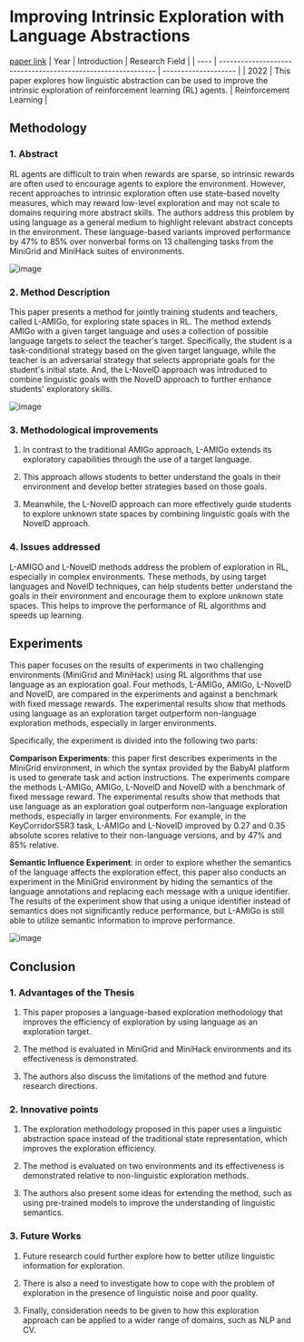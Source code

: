 # Improving Intrinsic Exploration with Language Abstractions
[paper link](https://arxiv.org/pdf/2202.08938) 
| Year | Introduction                                                         | Research Field                 |
| ---- | ------------------------------------------------------------ | -------------------- |
| 2022 | This paper explores how linguistic abstraction can be used to improve the intrinsic exploration of reinforcement learning (RL) agents.         |  Reinforcement Learning         |

## Methodology

### 1. Abstract
   RL agents are difficult to train when rewards are sparse, so intrinsic rewards are often used to encourage agents to explore the environment. However, recent approaches to intrinsic exploration often use state-based novelty measures, which may reward low-level exploration and may not scale to domains requiring more abstract skills. The authors address this problem by using language as a general medium to highlight relevant abstract concepts in the environment. These language-based variants improved performance by 47% to 85% over nonverbal forms on 13 challenging tasks from the MiniGrid and MiniHack suites of environments.

   ![image](https://github.com/user-attachments/assets/ed5bba94-8f34-46cf-95b0-de9ca2affd38)

### 2. Method Description 
  This paper presents a method for jointly training students and teachers, called L-AMIGo, for exploring state spaces in RL. The method extends AMIGo with a given target language and uses a collection of possible language targets to select the teacher's target. Specifically, the student is a task-conditional strategy based on the given target language, while the teacher is an adversarial strategy that selects appropriate goals for the student's initial state. And, the L-NovelD approach was introduced to combine linguistic goals with the NovelD approach to further enhance students' exploratory skills.

  ![image](https://github.com/user-attachments/assets/849a260e-47fc-4349-b299-4f491eb3be9f)

### 3. Methodological improvements
  1. In contrast to the traditional AMIGo approach, L-AMIGo extends its exploratory capabilities through the use of a target language.
  
  2. This approach allows students to better understand the goals in their environment and develop better strategies based on those goals.
  
  3. Meanwhile, the L-NovelD approach can more effectively guide students to explore unknown state spaces by combining linguistic goals with the NovelD approach.
     
### 4. Issues addressed 
  L-AMIGO and L-NovelD methods address the problem of exploration in RL, especially in complex environments. These methods, by using target languages and NovelD techniques, can help students better understand the goals in their environment and encourage them to explore unknown state spaces. This helps to improve the performance of RL algorithms and speeds up learning.
  
## Experiments
  This paper focuses on the results of experiments in two challenging environments (MiniGrid and MiniHack) using RL algorithms that use language as an exploration goal. Four methods, L-AMIGo, AMIGo, L-NovelD and NovelD, are compared in the experiments and against a benchmark with fixed message rewards. The experimental results show that methods using language as an exploration target outperform non-language exploration methods, especially in larger environments.

Specifically, the experiment is divided into the following two parts:

**Comparison Experiments**: this paper first describes experiments in the MiniGrid environment, in which the syntax provided by the BabyAI platform is used to generate task and action instructions. The experiments compare the methods L-AMIGo, AMIGo, L-NovelD and NovelD with a benchmark of fixed message reward. The experimental results show that methods that use language as an exploration goal outperform non-language exploration methods, especially in larger environments. For example, in the KeyCorridorS5R3 task, L-AMIGo and L-NovelD improved by 0.27 and 0.35 absolute scores relative to their non-language versions, and by 47% and 85% relative. 

**Semantic Influence Experiment**: in order to explore whether the semantics of the language affects the exploration effect, this paper also conducts an experiment in the MiniGrid environment by hiding the semantics of the language annotations and replacing each message with a unique identifier. The results of the experiment show that using a unique identifier instead of semantics does not significantly reduce performance, but L-AMIGo is still able to utilize semantic information to improve performance.

![image](https://github.com/user-attachments/assets/7cda5026-e32d-4320-bcef-b88faed362da)

## Conclusion

### 1. Advantages of the Thesis
 1. This paper proposes a language-based exploration methodology that improves the efficiency of exploration by using language as an exploration target.
 
 2. The method is evaluated in MiniGrid and MiniHack environments and its effectiveness is demonstrated.
 
 3. The authors also discuss the limitations of the method and future research directions.

### 2. Innovative points
  1. The exploration methodology proposed in this paper uses a linguistic abstraction space instead of the traditional state representation, which improves the exploration efficiency.

  2. The method is evaluated on two environments and its effectiveness is demonstrated relative to non-linguistic exploration methods.
  
  3. The authors also present some ideas for extending the method, such as using pre-trained models to improve the understanding of linguistic semantics.
     
### 3. Future Works
  1. Future research could further explore how to better utilize linguistic information for exploration.
  
  2. There is also a need to investigate how to cope with the problem of exploration in the presence of linguistic noise and poor quality.
  
  3. Finally, consideration needs to be given to how this exploration approach can be applied to a wider range of domains, such as NLP and CV.
